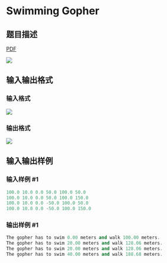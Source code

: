 # Swimming Gopher

## 题目描述

[problemUrl]: https://uva.onlinejudge.org/index.php?option=com_onlinejudge&Itemid=8&category=16&page=show_problem&problem=1429

[PDF](https://uva.onlinejudge.org/external/104/p10488.pdf)

![](https://cdn.luogu.com.cn/upload/vjudge_pic/UVA10488/4bf24fb45bf7a03f41d3c0b94614c41b114daf08.png)

## 输入输出格式

### 输入格式

![](https://cdn.luogu.com.cn/upload/vjudge_pic/UVA10488/977956de3b6fada154474b908cc6e87a9a925210.png)

### 输出格式

![](https://cdn.luogu.com.cn/upload/vjudge_pic/UVA10488/375723c2071d9188ab658825fd20c170000c122a.png)

## 输入输出样例

### 输入样例 #1

```cpp
100.0 10.0 0.0 50.0 100.0 50.0
100.0 10.0 0.0 50.0 100.0 150.0
100.0 10.0 0.0 -50.0 100.0 50.0
100.0 10.0 0.0 -50.0 100.0 150.0
```


### 输出样例 #1

```cpp
The gopher has to swim 0.00 meters and walk 100.00 meters.
The gopher has to swim 20.00 meters and walk 128.06 meters.
The gopher has to swim 20.00 meters and walk 128.06 meters.
The gopher has to swim 40.00 meters and walk 188.68 meters.
```


